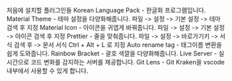 처음에 설치할 플러그인들
Korean Language Pack - 한글화 프로그램입니다.
Material Theme - 테마 설정을 다양화해줍니다.
파일 -> 설정 -> 기본 설정 -> 테마 검색 후 지정
Material Icon - 아이콘을 귀엽게 바꿔줍니다.
파일 -> 설정 -> 기본 설정 -> 아이콘 검색 후 지정
Prettier - 줄을 맞춰줍니다.
파일 -> 설정 -> 바로가기키 -> 서식 검색 후 -> 문서 서식 Ctrl + Alt + L 로 지정
Auto rename tag - 태그이름 변환을 쉽게 도와줍니다.
Rainbow Bracket - 괄호 색깔을 다양화해줍니다.
Live Server - 실시간으로 코드 변화를 감지하는 서버를 제공합니다.
Git Lens - Git Kraken을 vscode 내부에서 사용할 수 있게 합니다.